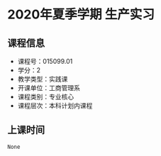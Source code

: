 # 2020年夏季学期 生产实习 






## 课程信息

- 课程号：015099.01
- 学分：2
- 教学类型：实践课
- 开课单位：工商管理系
- 课程类别：专业核心
- 课程层次：本科计划内课程

## 上课时间

```
None
```

